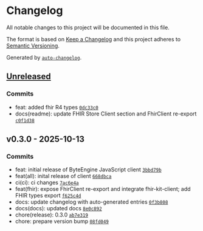 # Changelog

All notable changes to this project will be documented in this file.

The format is based on [Keep a Changelog](https://keepachangelog.com/en/1.0.0/)
and this project adheres to [Semantic Versioning](https://semver.org/spec/v2.0.0.html).

Generated by [`auto-changelog`](https://github.com/CookPete/auto-changelog).

## [Unreleased](https://github.com/boolbyte-tech/byteengine-js-client/compare/v0.3.0...HEAD)

### Commits

- feat: added fhir R4 types [`0dc33c0`](https://github.com/boolbyte-tech/byteengine-js-client/commit/0dc33c03a9fa0dd7a7296256d8c734b82cb5b653)
- docs(readme): update FHIR Store Client section and FhirClient re-export [`c0f1d38`](https://github.com/boolbyte-tech/byteengine-js-client/commit/c0f1d3898f08c3666a33a5a5e85bccf18954972f)

## v0.3.0 - 2025-10-13

### Commits

- feat: initial release of ByteEngine JavaScript client [`3bbd79b`](https://github.com/boolbyte-tech/byteengine-js-client/commit/3bbd79bc56700358745e626f326f663e913650f8)
- feat(all): inital release of client [`668dbca`](https://github.com/boolbyte-tech/byteengine-js-client/commit/668dbcada18e8d7d91bf849331081ae950ede08d)
- ci(ci): ci changes [`7ac6e4a`](https://github.com/boolbyte-tech/byteengine-js-client/commit/7ac6e4a95970000919f6e8be31783fb53dcbda42)
- feat(fhir): expose FhirClient re-export and integrate fhir-kit-client; add FHIR types export [`f625c4d`](https://github.com/boolbyte-tech/byteengine-js-client/commit/f625c4d019bbd4b9b1862e96f6818255eff26d10)
- docs: update changelog with auto-generated entries [`0f3b808`](https://github.com/boolbyte-tech/byteengine-js-client/commit/0f3b8083a7c1fb2f7394df5876d191b81e44c2ef)
- docs(docs): updated docs [`8e0c892`](https://github.com/boolbyte-tech/byteengine-js-client/commit/8e0c8924915d4bf36f19b4eb0b695c06d56de167)
- chore(release): 0.3.0 [`ab7e319`](https://github.com/boolbyte-tech/byteengine-js-client/commit/ab7e319702e0fc165d23f94f9014a0422bb52277)
- chore: prepare version bump [`08fd049`](https://github.com/boolbyte-tech/byteengine-js-client/commit/08fd049b11de3686571730d6d3db69410e42c39f)
